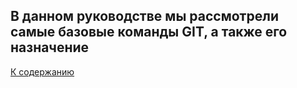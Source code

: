В данном руководстве мы рассмотрели самые базовые команды GIT, а также его назначение
---
[К содержанию](./contents.md)